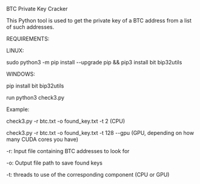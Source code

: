 BTC Private Key Cracker

This Python tool is used to get the private key of a BTC address from a list of such addresses.





REQUIREMENTS:



LINUX:

sudo python3 -m pip install --upgrade pip && pip3 install bit bip32utils




WINDOWS:

pip install bit bip32utils


run python3 check3.py 


Example:

 
check3.py -r btc.txt -o found_key.txt -t 2 (CPU)

check3.py -r btc.txt -o found_key.txt -t 128 --gpu (GPU, depending on how many CUDA cores you have)





-r: Input file containing BTC addresses to look for

-o: Output file path to save found keys

-t: threads to use of the corresponding component (CPU or GPU)
